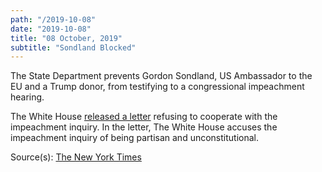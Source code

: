 ```yaml
---
path: "/2019-10-08"
date: "2019-10-08"
title: "08 October, 2019"
subtitle: "Sondland Blocked"
---
```


The State Department prevents Gordon Sondland, US Ambassador to the EU and a Trump donor, from testifying to a congressional impeachment hearing.

The White House <a href="https://www.nytimes.com/interactive/2019/10/08/us/politics/white-house-letter-impeachment.html" target="_blank">released a letter</a> refusing to cooperate with the impeachment inquiry. In the letter, The White House accuses the impeachment inquiry of being partisan and unconstitutional.


Source(s): <a href="https://www.nytimes.com/2019/10/08/us/politics/sondland-trump-ukraine-impeach.html" target="_blank" rel="noopener noreferrer">The New York Times</a>